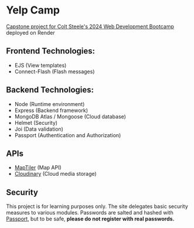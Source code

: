 # Yelp Camp

[Capstone project for Colt Steele's 2024 Web Development Bootcamp](https://yelp-camp-d5xz.onrender.com/) deployed on Render

## Frontend Technologies:

- EJS (View templates)
- Connect-Flash (Flash messages)

## Backend Technologies:

- Node (Runtime environment)
- Express (Backend framework)
- MongoDB Atlas / Mongoose (Cloud database)
- Helmet (Security)
- Joi (Data validation)
- Passport (Authentication and Authorization)

## APIs

- [MapTiler](https://www.maptiler.com/) (Map API)
- [Cloudinary](https://cloudinary.com/) (Cloud media storage)

## Security

This project is for learning purposes only. The site delegates basic security measures to various modules. Passwords are salted and hashed with [Passport](https://www.passportjs.org/), but to be safe, **please do not register with real passwords.**